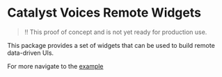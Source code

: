 # Catalyst Voices Remote Widgets

> ‼️ This proof of concept and is not yet ready for production use.

This package provides a set of widgets that can be used to build remote data-driven UIs.

For  more navigate to the
[example](/catalyst_voices/utilities/remote_widgets/example/README.md)
